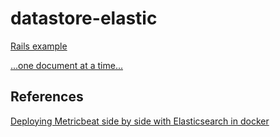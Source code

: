 # datastore-elastic

[Rails example](https://feedbin.com/blog/2013/11/10/powering-actions-with-elasticsearch-percolate/)

[...one document at a time...](https://underthehood.meltwater.com/blog/2015/09/29/supercharging-the-elasticsearch-percolator/)


## References

[Deploying Metricbeat side by side with Elasticsearch in docker](https://quoeamaster.medium.com/deploying-metricbeat-side-by-side-with-elasticsearch-in-docker-42c769d95be)